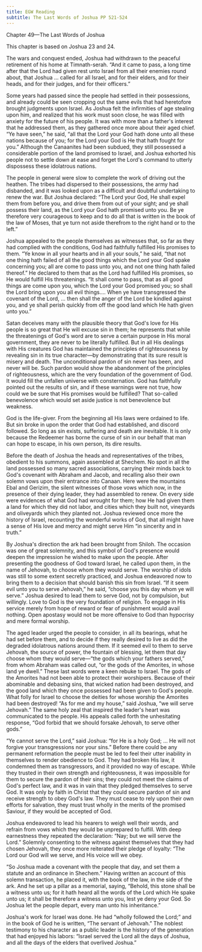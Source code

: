 ```yaml
---
title: EGW Reading
subtitle: The Last Words of Joshua PP 521-524
---
```


Chapter 49—The Last Words of Joshua

This chapter is based on Joshua 23 and 24.

The wars and conquest ended, Joshua had withdrawn to the peaceful retirement of his home at Timnath-serah. “And it came to pass, a long time after that the Lord had given rest unto Israel from all their enemies round about, that Joshua ... called for all Israel, and for their elders, and for their heads, and for their judges, and for their officers.”

Some years had passed since the people had settled in their possessions, and already could be seen cropping out the same evils that had heretofore brought judgments upon Israel. As Joshua felt the infirmities of age stealing upon him, and realized that his work must soon close, he was filled with anxiety for the future of his people. It was with more than a father's interest that he addressed them, as they gathered once more about their aged chief. “Ye have seen,” he said, “all that the Lord your God hath done unto all these nations because of you; for the Lord your God is He that hath fought for you.” Although the Canaanites had been subdued, they still possessed a considerable portion of the land promised to Israel, and Joshua exhorted his people not to settle down at ease and forget the Lord's command to utterly dispossess these idolatrous nations.

The people in general were slow to complete the work of driving out the heathen. The tribes had dispersed to their possessions, the army had disbanded, and it was looked upon as a difficult and doubtful undertaking to renew the war. But Joshua declared: “The Lord your God, He shall expel them from before you, and drive them from out of your sight; and ye shall possess their land, as the Lord your God hath promised unto you. Be ye therefore very courageous to keep and to do all that is written in the book of the law of Moses, that ye turn not aside therefrom to the right hand or to the left.”

Joshua appealed to the people themselves as witnesses that, so far as they had complied with the conditions, God had faithfully fulfilled His promises to them. “Ye know in all your hearts and in all your souls,” he said, “that not one thing hath failed of all the good things which the Lord your God spake concerning you; all are come to pass unto you, and not one thing hath failed thereof.” He declared to them that as the Lord had fulfilled His promises, so He would fulfill His threatenings. “It shall come to pass, that as all good things are come upon you, which the Lord your God promised you; so shall the Lord bring upon you all evil things.... When ye have transgressed the covenant of the Lord, ... then shall the anger of the Lord be kindled against you, and ye shall perish quickly from off the good land which He hath given unto you.”

Satan deceives many with the plausible theory that God's love for His people is so great that He will excuse sin in them; he represents that while the threatenings of God's word are to serve a certain purpose in His moral government, they are never to be literally fulfilled. But in all His dealings with His creatures God has maintained the principles of righteousness by revealing sin in its true character—by demonstrating that its sure result is misery and death. The unconditional pardon of sin never has been, and never will be. Such pardon would show the abandonment of the principles of righteousness, which are the very foundation of the government of God. It would fill the unfallen universe with consternation. God has faithfully pointed out the results of sin, and if these warnings were not true, how could we be sure that His promises would be fulfilled? That so-called benevolence which would set aside justice is not benevolence but weakness.

God is the life-giver. From the beginning all His laws were ordained to life. But sin broke in upon the order that God had established, and discord followed. So long as sin exists, suffering and death are inevitable. It is only because the Redeemer has borne the curse of sin in our behalf that man can hope to escape, in his own person, its dire results.

Before the death of Joshua the heads and representatives of the tribes, obedient to his summons, again assembled at Shechem. No spot in all the land possessed so many sacred associations, carrying their minds back to God's covenant with Abraham and Jacob, and recalling also their own solemn vows upon their entrance into Canaan. Here were the mountains Ebal and Gerizim, the silent witnesses of those vows which now, in the presence of their dying leader, they had assembled to renew. On every side were evidences of what God had wrought for them; how He had given them a land for which they did not labor, and cities which they built not, vineyards and oliveyards which they planted not. Joshua reviewed once more the history of Israel, recounting the wonderful works of God, that all might have a sense of His love and mercy and might serve Him “in sincerity and in truth.”

By Joshua's direction the ark had been brought from Shiloh. The occasion was one of great solemnity, and this symbol of God's presence would deepen the impression he wished to make upon the people. After presenting the goodness of God toward Israel, he called upon them, in the name of Jehovah, to choose whom they would serve. The worship of idols was still to some extent secretly practiced, and Joshua endeavored now to bring them to a decision that should banish this sin from Israel. “If it seem evil unto you to serve Jehovah,” he said, “choose you this day whom ye will serve.” Joshua desired to lead them to serve God, not by compulsion, but willingly. Love to God is the very foundation of religion. To engage in His service merely from hope of reward or fear of punishment would avail nothing. Open apostasy would not be more offensive to God than hypocrisy and mere formal worship.

The aged leader urged the people to consider, in all its bearings, what he had set before them, and to decide if they really desired to live as did the degraded idolatrous nations around them. If it seemed evil to them to serve Jehovah, the source of power, the fountain of blessing, let them that day choose whom they would serve—“the gods which your fathers served,” from whom Abraham was called out, “or the gods of the Amorites, in whose land ye dwell.” These last words were a keen rebuke to Israel. The gods of the Amorites had not been able to protect their worshipers. Because of their abominable and debasing sins, that wicked nation had been destroyed, and the good land which they once possessed had been given to God's people. What folly for Israel to choose the deities for whose worship the Amorites had been destroyed! “As for me and my house,” said Joshua, “we will serve Jehovah.” The same holy zeal that inspired the leader's heart was communicated to the people. His appeals called forth the unhesitating response, “God forbid that we should forsake Jehovah, to serve other gods.”

“Ye cannot serve the Lord,” said Joshua: “for He is a holy God; ... He will not forgive your transgressions nor your sins.” Before there could be any permanent reformation the people must be led to feel their utter inability in themselves to render obedience to God. They had broken His law, it condemned them as transgressors, and it provided no way of escape. While they trusted in their own strength and righteousness, it was impossible for them to secure the pardon of their sins; they could not meet the claims of God's perfect law, and it was in vain that they pledged themselves to serve God. It was only by faith in Christ that they could secure pardon of sin and receive strength to obey God's law. They must cease to rely upon their own efforts for salvation, they must trust wholly in the merits of the promised Saviour, if they would be accepted of God.

Joshua endeavored to lead his hearers to weigh well their words, and refrain from vows which they would be unprepared to fulfill. With deep earnestness they repeated the declaration: “Nay; but we will serve the Lord.” Solemnly consenting to the witness against themselves that they had chosen Jehovah, they once more reiterated their pledge of loyalty: “The Lord our God will we serve, and His voice will we obey.

“So Joshua made a covenant with the people that day, and set them a statute and an ordinance in Shechem.” Having written an account of this solemn transaction, he placed it, with the book of the law, in the side of the ark. And he set up a pillar as a memorial, saying, “Behold, this stone shall be a witness unto us; for it hath heard all the words of the Lord which He spake unto us; it shall be therefore a witness unto you, lest ye deny your God. So Joshua let the people depart, every man unto his inheritance.”

Joshua's work for Israel was done. He had “wholly followed the Lord;” and in the book of God he is written, “The servant of Jehovah.” The noblest testimony to his character as a public leader is the history of the generation that had enjoyed his labors: “Israel served the Lord all the days of Joshua, and all the days of the elders that overlived Joshua.”